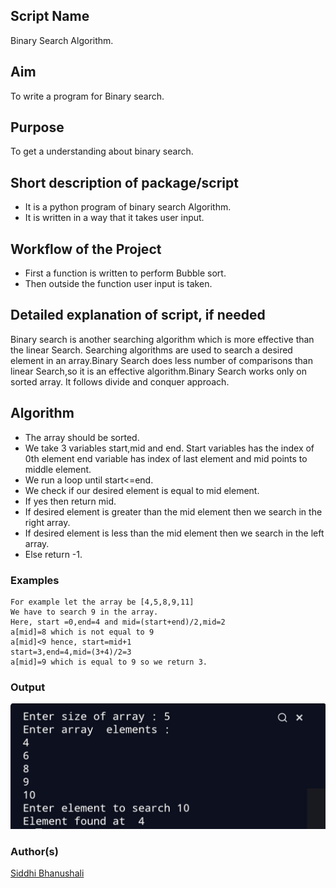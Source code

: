 ## Script Name

Binary Search Algorithm.

## Aim

To write a program for Binary search.

## Purpose

To get a understanding about binary search.

## Short description of package/script

- It is a python program of binary search Algorithm.
- It is written in a way that it takes user input.

## Workflow of the Project

- First a function is written to perform Bubble sort.
- Then outside the function user input is taken.

## Detailed explanation of script, if needed

Binary search is another searching algorithm which is more
effective than the linear Search. Searching algorithms are
used to search a desired element in an array.Binary Search does
less number of comparisons than linear Search,so it is an effective
algorithm.Binary Search works only on sorted array. It follows
divide and conquer approach.

## Algorithm

- The array should be sorted.
- We take 3 variables start,mid and end. Start variables
  has the index of 0th element end variable has index of last
  element and mid points to middle element.
- We run a loop until start<=end.
- We check if our desired element is equal to mid element.
- If yes then return mid.
- If desired element is greater than the mid element then
  we search in the right array.
- If desired element is less than the mid element then we
  search in the left array.
- Else return -1.

### Examples

```
For example let the array be [4,5,8,9,11]
We have to search 9 in the array.
Here, start =0,end=4 and mid=(start+end)/2,mid=2
a[mid]=8 which is not equal to 9
a[mid]<9 hence, start=mid+1
start=3,end=4,mid=(3+4)/2=3
a[mid]=9 which is equal to 9 so we return 3.
```

### Output

![](Images/output.jpg)

### Author(s)

[Siddhi Bhanushali](https://github.com/siddhi-244)
